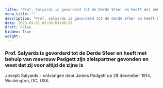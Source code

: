 ```yaml
---
title: "Prof. Salyards is gevorderd tot de Derde Sfeer en heeft met behulp van mevrouw Padgett zijn zielspartner gevonden en weet dat zij voor altijd de zijne is"
menu_title: ""
description: "Prof. Salyards is gevorderd tot de Derde Sfeer en heeft met behulp van mevrouw Padgett zijn zielspartner gevonden en weet dat zij voor altijd de zijne is"
date: 2023-09-01 06:00:01+00:53
draft: False
hidden: True
weight:
---
```

### Prof. Salyards is gevorderd tot de Derde Sfeer en heeft met behulp van mevrouw Padgett zijn zielspartner gevonden en weet dat zij voor altijd de zijne is

Joseph Salyards - ontvangen door James Padgett op 28 december 1914, Washington, DC, USA.
